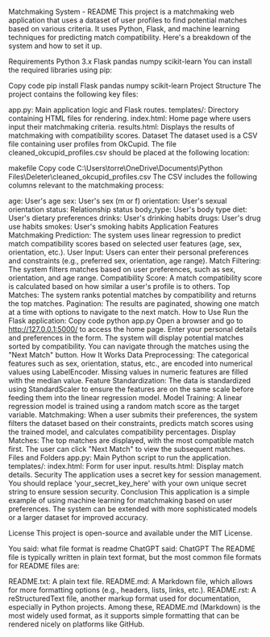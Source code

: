 Matchmaking System - README
This project is a matchmaking web application that uses a dataset of user profiles to find potential matches based on various criteria. It uses Python, Flask, and machine learning techniques for predicting match compatibility. Here's a breakdown of the system and how to set it up.

Requirements
Python 3.x
Flask
pandas
numpy
scikit-learn
You can install the required libraries using pip:

Copy code
pip install Flask pandas numpy scikit-learn
Project Structure
The project contains the following key files:

app.py: Main application logic and Flask routes.
templates/: Directory containing HTML files for rendering.
index.html: Home page where users input their matchmaking criteria.
results.html: Displays the results of matchmaking with compatibility scores.
Dataset
The dataset used is a CSV file containing user profiles from OkCupid. The file cleaned_okcupid_profiles.csv should be placed at the following location:

makefile
Copy code
C:\Users\torre\OneDrive\Documents\Python Files\Deleter\cleaned_okcupid_profiles.csv
The CSV includes the following columns relevant to the matchmaking process:

age: User's age
sex: User's sex (m or f)
orientation: User's sexual orientation
status: Relationship status
body_type: User's body type
diet: User's dietary preferences
drinks: User's drinking habits
drugs: User's drug use habits
smokes: User's smoking habits
Application Features
Matchmaking Prediction: The system uses linear regression to predict match compatibility scores based on selected user features (age, sex, orientation, etc.).
User Input: Users can enter their personal preferences and constraints (e.g., preferred sex, orientation, age range).
Match Filtering: The system filters matches based on user preferences, such as sex, orientation, and age range.
Compatibility Score: A match compatibility score is calculated based on how similar a user's profile is to others.
Top Matches: The system ranks potential matches by compatibility and returns the top matches.
Pagination: The results are paginated, showing one match at a time with options to navigate to the next match.
How to Use
Run the Flask application:
Copy code
python app.py
Open a browser and go to http://127.0.0.1:5000/ to access the home page.
Enter your personal details and preferences in the form.
The system will display potential matches sorted by compatibility.
You can navigate through the matches using the "Next Match" button.
How It Works
Data Preprocessing: The categorical features such as sex, orientation, status, etc., are encoded into numerical values using LabelEncoder. Missing values in numeric features are filled with the median value.
Feature Standardization: The data is standardized using StandardScaler to ensure the features are on the same scale before feeding them into the linear regression model.
Model Training: A linear regression model is trained using a random match score as the target variable.
Matchmaking: When a user submits their preferences, the system filters the dataset based on their constraints, predicts match scores using the trained model, and calculates compatibility percentages.
Display Matches: The top matches are displayed, with the most compatible match first. The user can click "Next Match" to view the subsequent matches.
Files and Folders
app.py: Main Python script to run the application.
templates/:
index.html: Form for user input.
results.html: Display match details.
Security
The application uses a secret key for session management. You should replace 'your_secret_key_here' with your own unique secret string to ensure session security.
Conclusion
This application is a simple example of using machine learning for matchmaking based on user preferences. The system can be extended with more sophisticated models or a larger dataset for improved accuracy.

License
This project is open-source and available under the MIT License.






You said:
what file format is readme
ChatGPT said:
ChatGPT
The README file is typically written in plain text format, but the most common file formats for README files are:

README.txt: A plain text file.
README.md: A Markdown file, which allows for more formatting options (e.g., headers, lists, links, etc.).
README.rst: A reStructuredText file, another markup format used for documentation, especially in Python projects.
Among these, README.md (Markdown) is the most widely used format, as it supports simple formatting that can be rendered nicely on platforms like GitHub.
